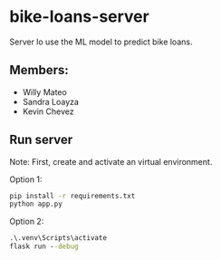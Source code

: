 # bike-loans-server
Server lo use the ML model to predict bike loans.

## Members:
- Willy Mateo
- Sandra Loayza
- Kevin Chevez

## Run server
Note: First, create and activate an virtual environment.

Option 1:
```cmd
pip install -r requirements.txt
python app.py
```

Option 2:
```cmd
.\.venv\Scripts\activate
flask run --debug    
```
